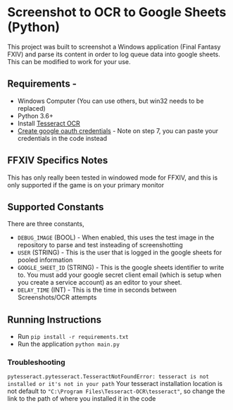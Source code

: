 # Screenshot to OCR to Google Sheets (Python)

This project was built to screenshot a Windows application (Final Fantasy FXIV) and parse its content in order to log queue data into google sheets. This can be modified to work for your use.

## Requirements -
- Windows Computer (You can use others, but win32 needs to be replaced)
- Python 3.6+
- Install [Tesseract OCR](https://github.com/tesseract-ocr/tesseract)
- [Create google oauth credentials](https://docs.gspread.org/en/latest/oauth2.html) - Note on step 7, you can paste your credentials in the code instead

## FFXIV Specifics Notes
This has only really been tested in windowed mode for FFXIV, and this is only supported if the game is on your primary monitor

## Supported Constants
There are three constants,
- `DEBUG_IMAGE` (BOOL) - When enabled, this uses the test image in the repository to parse and test insteading of screenshotting
- `USER` (STRING) - This is the user that is logged in the google sheets for pooled information
- `GOOGLE_SHEET_ID` (STRING) - This is the google sheets identifier to write to. You must add your google secret client email (which is setup when you create a service account) as an editor to your sheet. 
- `DELAY_TIME` (INT) - This is the time in seconds between Screenshots/OCR attempts

## Running Instructions
- Run `pip install -r requirements.txt`
- Run the application `python main.py`

### Troubleshooting
`pytesseract.pytesseract.TesseractNotFoundError: tesseract is not installed or it's not in your path`
Your tesseract installation location is not default to `"C:\Program Files\Tesseract-OCR\tesseract"`, so change the link to the path of where you installed it in the code